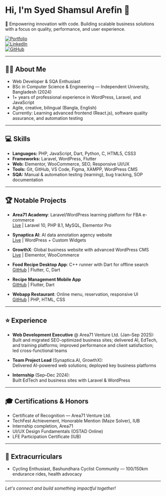 # Hi, I'm Syed Shamsul Arefin 👋

🚀 Empowering innovation with code. Building scalable business solutions with a focus on quality, performance, and user experience.

[![Portfolio](https://syedarefin.dev/)](https://syedarefin.dev/)  
[![LinkedIn](https://linkedin.com/in/syedshamsularefin)](https://linkedin.com/in/syedshamsularefin)  
[![GitHub](https://github.com/aarefinn)](https://github.com/aarefinn)

---

## 👨‍💻 About Me

- Web Developer & SQA Enthusiast
- BSc in Computer Science & Engineering — Independent University, Bangladesh (2024)
- 1+ years of professional experience in WordPress, Laravel, and JavaScript
- Agile, creative, bilingual (Bangla, English)
- Currently: Learning advanced frontend (React.js), software quality assurance, and automation testing

---

## 💻 Skills

- **Languages:** PHP, JavaScript, Dart, Python, C, HTML5, CSS3
- **Frameworks:** Laravel, WordPress, Flutter
- **Web:** Elementor, WooCommerce, SEO, Responsive UI/UX
- **Tools:** Git, GitHub, VS Code, Figma, XAMPP, WordPress CMS
- **SQA:** Manual & automation testing (learning), bug tracking, SOP documentation

---

## 🏆 Notable Projects

- **Area71 Academy**: Laravel/WordPress learning platform for FBA e-commerce  
  [Live](https://area71academy.com) | Laravel 10, PHP 8.1, MySQL, Elementor Pro

- **Synaptica AI**: AI data annotation agency website  
  [Live](https://synaptica.ai) | WordPress + Custom Widgets

- **GrowthX**: Global business website with advanced WordPress CMS  
  [Live](https://growthxllc.com) | Elementor, WooCommerce

- **Food Recipe Desktop App**: C++ runner with Dart for offline search  
  [GitHub](https://github.com/aarefinn/MobileApplication_Food_Recipe) | Flutter, C, Dart

- **Recipe Management Mobile App**  
  [GitHub](https://github.com/aarefinn/MobileApplication_Recipe_Management) | Flutter, Dart

- **Webapp Restaurant**: Online menu, reservation, responsive UI  
  [GitHub](https://github.com/aarefinn/Webapp_Restaurant) | PHP, HTML, CSS

---

## ⭐ Experience

- **Web Development Executive** @ Area71 Venture Ltd. (Jan–Sep 2025):  
  Built and migrated SEO-optimized business sites; delivered AI, EdTech, and training platforms; improved performance and client satisfaction; led cross-functional teams

- **Team Project Lead** (Synaptica.AI, GrowthX):  
  Delivered AI-powered web solutions; deployed key business platforms

- **Internship** (Sep–Dec 2024):  
  Built EdTech and business sites with Laravel & WordPress

---

## 🎓 Certifications & Honors

- Certificate of Recognition — Area71 Venture Ltd.
- TechFest Achievement, Honorable Mention (Maze Solver), IUB
- Internship completion, Area71
- UI/UX Design Fundamentals (OSTAD Online)
- LFE Participation Certificate (IUB)

---

## 🚴 Extracurriculars

- Cycling Enthusiast, Bashundhara Cyclist Community — 100/150km endurance rides, health advocacy

---

*Let's connect and build something impactful together!*

